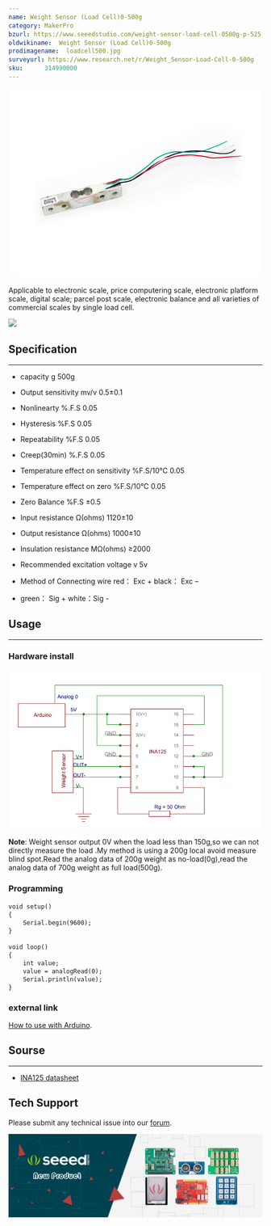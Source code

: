 ```yaml
---
name: Weight Sensor (Load Cell)0-500g
category: MakerPro
bzurl: https://www.seeedstudio.com/weight-sensor-load-cell-0500g-p-525.html?cPath=144_150
oldwikiname:  Weight Sensor (Load Cell)0-500g
prodimagename:  loadcell500.jpg
surveyurl: https://www.research.net/r/Weight_Sensor-Load-Cell-0-500g
sku:      314990000
---
```

![](https://github.com/SeeedDocument/Weight_Sensor_Load_Cell_0-500g/raw/master/img/loadcell500.jpg)


Applicable to electronic scale, price computering scale, electronic platform scale, digital scale; parcel post scale, electronic balance and all varieties of commercial scales by single load cell.

[![](https://github.com/SeeedDocument/Seeed-WiKi/raw/master/docs/images/300px-Get_One_Now_Banner-ragular.png)](https://www.seeedstudio.com/weight-sensor-load-cell-0500g-p-525.html?cPath=144_150)

##   Specification
---
*   capacity g 500g

*   Output sensitivity mv/v 0.5±0.1

*   Nonlinearty %.F.S 0.05

*   Hysteresis %F.S 0.05

*   Repeatability %F.S 0.05

*   Creep(30min) %.F.S 0.05

*   Temperature effect on sensitivity %F.S/10℃ 0.05

*   Temperature effect on zero %F.S/10℃ 0.05

*   Zero Balance %F.S ±0.5

*   Input resistance Ω(ohms) 1120±10

*   Output resistance Ω(ohms) 1000±10

*   Insulation resistance MΩ(ohms) ≥2000

*   Recommended excitation voltage v 5v

*   Method of Connecting wire red： Exc + black： Exc –

*   green： Sig + white：Sig -

##   Usage
---
###  **Hardware install**

![](https://github.com/SeeedDocument/Weight_Sensor_Load_Cell_0-500g/raw/master/img/Weight_Sensor.png)

**Note**: Weight sensor output 0V when the load less than 150g,so we can not directly measure the load .My method is using a 200g local avoid measure blind spot.Read the analog data of 200g weight as no-load(0g),read the analog data of 700g weight as full load(500g).

###  **Programming**
```
void setup()
{
    Serial.begin(9600);
}

void loop()
{
    int value;
    value = analogRead(0);
    Serial.println(value);
}
```

###   external link

[How to use with Arduino](http://cerulean.dk/words/?page_id=42).

##   Sourse
---
- [INA125 datasheet](https://github.com/SeeedDocument/Weight_Sensor_Load_Cell_0-500g/raw/master/res/INA125.pdf)

## Tech Support
Please submit any technical issue into our [forum](http://forum.seeedstudio.com/). <br /><p style="text-align:center"><a href="https://www.seeedstudio.com/act-4.html" target="_blank"><img src="https://github.com/SeeedDocument/Wiki_Banner/raw/master/new_product.jpg" /></a></p>